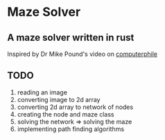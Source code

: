 # Maze Solver

## A maze solver written in rust

Inspired by Dr Mike Pound's video on [computerphile](https://www.youtube.com/watch?v=rop0W4QDOUI)

## TODO

1. reading an image
2. converting image to 2d array
3. converting 2d array to network of nodes
4. creating the node and maze class
5. solving the network => solving the maze
6. implementing path finding algorithms
